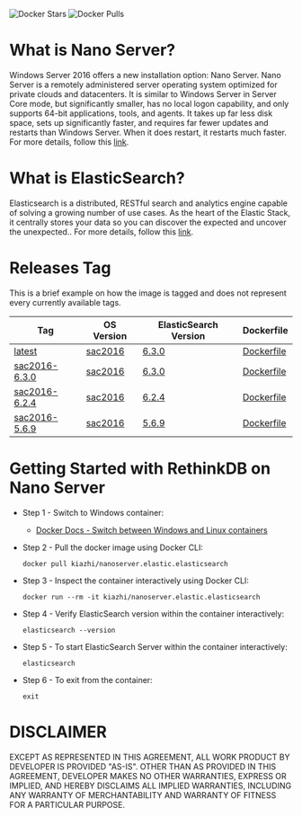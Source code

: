 <!-- Docker Hub Stars and Pulls Counter -->
![Docker Stars](https://img.shields.io/docker/stars/kiazhi/nanoserver.elastic.elasticsearch.svg) ![Docker Pulls](https://img.shields.io/docker/pulls/kiazhi/nanoserver.elastic.elasticsearch.svg)
<!-- Docker Hub Stars and Pulls Counter -->

# What is Nano Server?

Windows Server 2016 offers a new installation option: Nano Server. Nano Server is a remotely administered server operating system optimized for private clouds and datacenters. It is similar to Windows Server in Server Core mode, but significantly smaller, has no local logon capability, and only supports 64-bit applications, tools, and agents. It takes up far less disk space, sets up significantly faster, and requires far fewer updates and restarts than Windows Server. When it does restart, it restarts much faster. For more details, follow this [link](https://docs.microsoft.com/en-us/windows-server/get-started/getting-started-with-nano-server).

# What is ElasticSearch?

Elasticsearch is a distributed, RESTful search and analytics engine capable of solving a growing number of use cases. As the heart of the Elastic Stack, it centrally stores your data so you can discover the expected and uncover the unexpected.. For more details, follow this [link](https://www.elastic.co/products/elasticsearch).

# Releases Tag

This is a brief example on how the image is tagged and does not represent every currently available tags.

| Tag | OS Version | ElasticSearch Version | Dockerfile |
| -- | -- | -- | -- |
| [latest](https://hub.docker.com/r/kiazhi/nanoserver.elastic.elasticsearch/tags/) | [sac2016](https://hub.docker.com/r/microsoft/nanoserver/) | [6.3.0](https://www.elastic.co/downloads/elasticsearch) | [Dockerfile](https://github.com/kiazhi/Windows-Containers/tree/master/dockerfiles/nanoserver/elasticsearch/sac2016-6.3.0/Dockerfile) |
| [sac2016-6.3.0](https://hub.docker.com/r/kiazhi/nanoserver.elastic.elasticsearch/tags/) | [sac2016](https://hub.docker.com/r/microsoft/nanoserver/) | [6.3.0](https://www.elastic.co/downloads/past-releases/elasticsearch-6-3-0) | [Dockerfile](https://github.com/kiazhi/Windows-Containers/tree/master/dockerfiles/nanoserver/elasticsearch/sac2016-6.3.0/Dockerfile) |
| [sac2016-6.2.4](https://hub.docker.com/r/kiazhi/nanoserver.elastic.elasticsearch/tags/) | [sac2016](https://hub.docker.com/r/microsoft/nanoserver/) | [6.2.4](https://www.elastic.co/downloads/past-releases/elasticsearch-6-2-4) | [Dockerfile](https://github.com/kiazhi/Windows-Containers/tree/master/dockerfiles/nanoserver/elasticsearch/sac2016-6.2.4/Dockerfile) |
| [sac2016-5.6.9](https://hub.docker.com/r/kiazhi/nanoserver.elastic.elasticsearch/tags/) | [sac2016](https://hub.docker.com/r/microsoft/nanoserver/) | [5.6.9](https://www.elastic.co/downloads/past-releases/elasticsearch-5-6-10) | [Dockerfile](https://github.com/kiazhi/Windows-Containers/tree/master/dockerfiles/nanoserver/elasticsearch/sac2016-5.6.9/Dockerfile) |


# Getting Started with RethinkDB on Nano Server

- Step 1 - Switch to Windows container:
    - [Docker Docs - Switch between Windows and Linux containers](https://docs.docker.com/docker-for-windows/#switch-between-windows-and-linux-containers)


- Step 2 - Pull the docker image using Docker CLI:

    ```shell
    docker pull kiazhi/nanoserver.elastic.elasticsearch
    ```


- Step 3 - Inspect the container interactively using Docker CLI:

    ```shell
    docker run --rm -it kiazhi/nanoserver.elastic.elasticsearch
    ```


- Step 4 - Verify ElasticSearch version within the container interactively:

    ```shell
    elasticsearch --version
    ```


- Step 5 - To start ElasticSearch Server within the container interactively:

    ```shell
    elasticsearch
    ```


- Step 6 - To exit from the container:

    ```shell
    exit
    ```


# DISCLAIMER

EXCEPT AS REPRESENTED IN THIS AGREEMENT, ALL WORK PRODUCT BY DEVELOPER IS PROVIDED "AS-IS". OTHER THAN AS PROVIDED IN THIS AGREEMENT, DEVELOPER MAKES NO OTHER WARRANTIES, EXPRESS OR IMPLIED, AND HEREBY DISCLAIMS ALL IMPLIED WARRANTIES, INCLUDING ANY WARRANTY OF MERCHANTABILITY AND WARRANTY OF FITNESS FOR A PARTICULAR PURPOSE.
